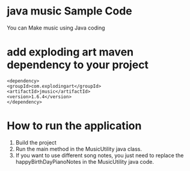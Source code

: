 # java music Sample Code
You can Make music using Java coding
# add exploding art maven dependency to your project 

```
<dependency>
<groupId>com.explodingart</groupId>
<artifactId>jmusic</artifactId>
<version>1.6.4</version>
</dependency>
```

# How to run the application
1. Build the project
2. Run the main method in the MusicUtility java class. 
3. If you want to use different song notes, you just need to replace the happyBirthDayPianoNotes in the MusicUtility java code. 
